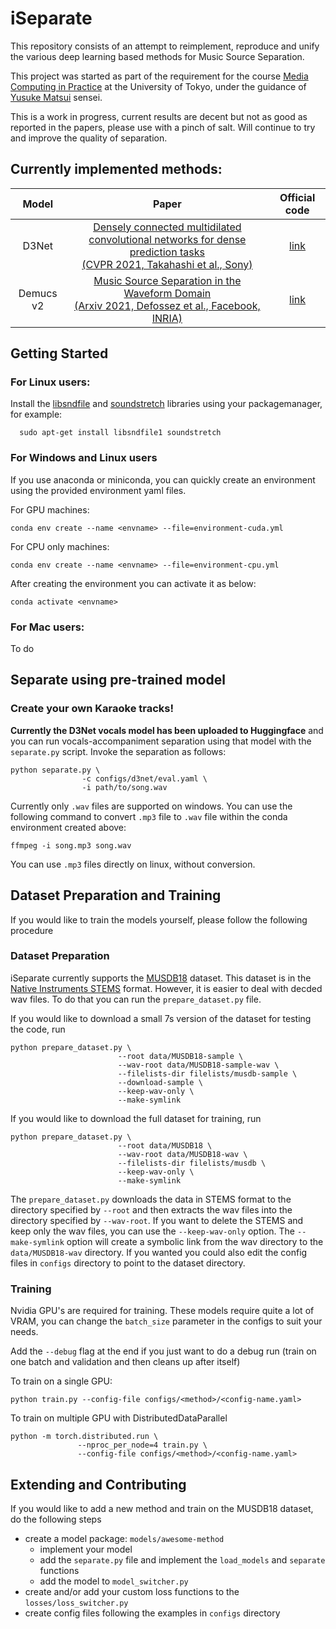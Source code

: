 # iSeparate
This repository consists of an attempt to reimplement,
reproduce and unify
the various deep learning based methods for Music
Source Separation.

This project was started as part of the requirement for
the course [Media Computing in Practice](https://media-comp.github.io/2022/) at the University of Tokyo, under the guidance
of [Yusuke Matsui](https://yusukematsui.me/) sensei.

This is a work in progress, current results are decent but not as good as reported in the papers, please use with a pinch of salt.
Will continue to try and improve the quality of separation.

## Currently implemented methods:
|   Model   |                                                                                                                                                Paper                                                                                                                                                |                                       Official code                                        |
|:---------:|:---------------------------------------------------------------------------------------------------------------------------------------------------------------------------------------------------------------------------------------------------------------------------------------------------:|:------------------------------------------------------------------------------------------:|
|   D3Net   | [Densely connected multidilated convolutional networks for dense prediction tasks <br />(CVPR 2021, Takahashi et al., Sony)](https://openaccess.thecvf.com/content/CVPR2021/papers/Takahashi_Densely_Connected_Multi-Dilated_Convolutional_Networks_for_Dense_Prediction_Tasks_CVPR_2021_paper.pdf) | [link](https://github.com/sony/ai-research-code/tree/master/d3net/music-source-separation) |
| Demucs v2 |                                                                    [Music Source Separation in the Waveform Domain <br />(Arxiv 2021, Defossez et al., Facebook, INRIA)](https://hal.archives-ouvertes.fr/hal-02379796/document)                                                                    |                 [link](https://github.com/facebookresearch/demucs/tree/v2)                 |

## Getting Started
### For Linux users:
Install the [libsndfile](http://www.mega-nerd.com/libsndfile/) and
[soundstretch](https://www.surina.net/soundtouch/soundstretch.html) libraries using your packagemanager, for example:

  ```shell
    sudo apt-get install libsndfile1 soundstretch
  ```
### For Windows and Linux users
If you use anaconda or miniconda, you can quickly create an environment using the provided environment yaml files.

For GPU machines:

```shell
conda env create --name <envname> --file=environment-cuda.yml
```

For CPU only machines:

```shell
conda env create --name <envname> --file=environment-cpu.yml
```

After creating the environment you can activate it as below:

```shell
conda activate <envname>
```

### For Mac users:
  To do

## Separate using pre-trained model
### Create your own Karaoke tracks!
**Currently the D3Net vocals model has been uploaded to Huggingface** and you can
run vocals-accompaniment separation
using that model with the `separate.py` script. Invoke the separation as follows:

```shell
python separate.py \
                -c configs/d3net/eval.yaml \
                -i path/to/song.wav
```
Currently only `.wav` files are supported on windows.
You can use the following command to convert `.mp3` file to `.wav` file within the conda environment created above:

```
ffmpeg -i song.mp3 song.wav
```
You can use `.mp3` files directly on linux, without conversion.
## Dataset Preparation and Training
If you would like to train the models yourself, please follow the following procedure
### Dataset Preparation
iSeparate currently supports the [MUSDB18](https://zenodo.org/record/1117372#.Ymcqr9rP1PY) dataset.
This dataset is in the [Native Instruments STEMS](https://www.native-instruments.com/en/specials/stems/) format.
However, it is easier to deal with decded wav files. To do that you can run the `prepare_dataset.py` file.

If you would like to download a small 7s version of the dataset for testing the code, run

```shell
python prepare_dataset.py \
                        --root data/MUSDB18-sample \
                        --wav-root data/MUSDB18-sample-wav \
                        --filelists-dir filelists/musdb-sample \
                        --download-sample \
                        --keep-wav-only \
                        --make-symlink
```

If you would like to download the full dataset for training, run

```shell
python prepare_dataset.py \
                        --root data/MUSDB18 \
                        --wav-root data/MUSDB18-wav \
                        --filelists-dir filelists/musdb \
                        --keep-wav-only \
                        --make-symlink
```

The `prepare_dataset.py` downloads the data in STEMS format to the directory specified by `--root` and then extracts the
wav files into the directory specified by `--wav-root`. If you want to delete the STEMS and keep only the wav files,
you can use the `--keep-wav-only` option. The `--make-symlink` option will create a symbolic link from the wav directory to the `data/MUSDB18-wav`
directory. If you wanted you could also edit the config files in `configs` directory to point to the dataset directory.

### Training
Nvidia GPU's are required for training. These models require quite a lot of VRAM, you can change the `batch_size`
parameter in the configs to suit your needs.

Add the `--debug` flag at the end if you just want to do a debug run (train on one batch and validation and then cleans up after itself)

To train on a single GPU:

```shell
python train.py --config-file configs/<method>/<config-name.yaml>
```

To train on multiple GPU with DistributedDataParallel

```shell
python -m torch.distributed.run \
               --nproc_per_node=4 train.py \
               --config-file configs/<method>/<config-name.yaml>
```

## Extending and Contributing
If you would like to add a new method and train on the MUSDB18 dataset, do the following steps

   - create a model package: `models/awesome-method`
        - implement your model
        - add the `separate.py` file and implement the `load_models` and `separate` functions
        - add the model to `model_switcher.py`
   - create and/or add your custom loss functions to the `losses/loss_switcher.py`
   - create config files following the examples in `configs` directory
